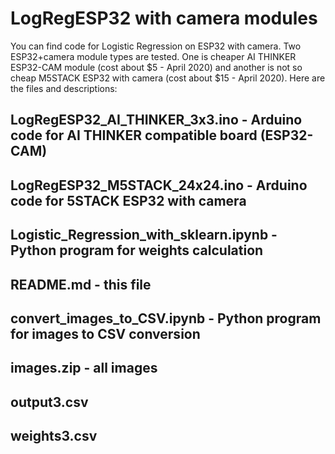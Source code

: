 # LogRegESP32 with camera modules

You can find code for Logistic Regression on ESP32 with camera. Two ESP32+camera module types are tested. One is cheaper AI THINKER ESP32-CAM module (cost about $5 - April 2020) and another is not so cheap M5STACK ESP32 with camera (cost about $15 - April 2020). Here are the files and descriptions:

## LogRegESP32_AI_THINKER_3x3.ino - Arduino code for AI THINKER compatible board (ESP32-CAM)

## LogRegESP32_M5STACK_24x24.ino  - Arduino code for 5STACK ESP32 with camera

## Logistic_Regression_with_sklearn.ipynb - Python program for weights calculation

## README.md - this file

## convert_images_to_CSV.ipynb - Python program for images to CSV conversion

## images.zip - all images

## output3.csv

## weights3.csv


